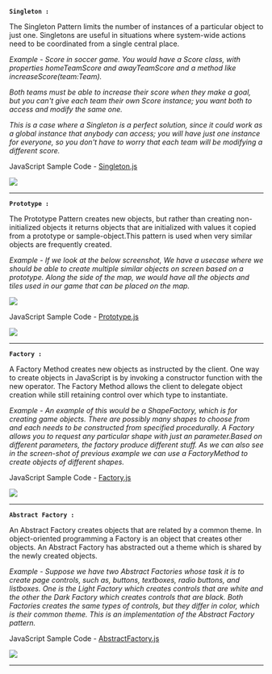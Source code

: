 **`Singleton : `**
 
The Singleton Pattern limits the number of instances of a particular object to just one. Singletons are useful in situations where system-wide actions need to be coordinated from a single central place. 

_Example - Score in soccer game. You would have a Score class, with properties homeTeamScore and awayTeamScore and a method like increaseScore(team:Team)._

_Both teams must be able to increase their score when they make a goal, but you can't give each team their own Score instance; you want both to access and modify the same one._

_This is a case where a Singleton is a perfect solution, since it could work as a global instance that anybody can access; you will have just one instance for everyone, so you don't have to worry that each team will be modifying a different score._

JavaScript Sample Code - [Singleton.js](https://github.com/nguyensjsu/cmpe202-fivestars/blob/master/Design%20Patterns%20Study/singleton.js)

![](https://github.com/nguyensjsu/cmpe202-fivestars/blob/master/Design%20Patterns%20Study/javascript-singleton.jpg)


***

**`Prototype : `**

The Prototype Pattern creates new objects, but rather than creating non-initialized objects it returns objects that are initialized with values it copied from a prototype or sample-object.This pattern is used when very similar objects are frequently created.

_Example - If we look at the below screenshot, We have a usecase where we should be able to create multiple similar objects on screen based on a prototype. Along the side of the map, we would have all the objects and tiles used in our game that can be placed on the map._

![](https://github.com/nguyensjsu/cmpe202-fivestars/blob/master/Design%20Patterns%20Study/prototype_example.png)

JavaScript Sample Code - [Prototype.js](https://github.com/nguyensjsu/cmpe202-fivestars/blob/master/Design%20Patterns%20Study/Prototype.js)

![](https://github.com/nguyensjsu/cmpe202-fivestars/blob/master/Design%20Patterns%20Study/javascript-prototype.jpg)

***


**`Factory : `**

A Factory Method creates new objects as instructed by the client. One way to create objects in JavaScript is by invoking a constructor function with the new operator. The Factory Method allows the client to delegate object creation while still retaining control over which type to instantiate. 

_Example - An example of this would be a ShapeFactory, which is for creating game objects. There are possibly many shapes to choose from and each needs to be constructed from specified procedurally. A Factory allows you to request any particular shape with just an parameter.Based on different parameters, the factory produce different stuff. As we can also see in the screen-shot of previous example we can use a FactoryMethod to create objects of different shapes._

JavaScript Sample Code - [Factory.js](https://github.com/nguyensjsu/cmpe202-fivestars/blob/master/Design%20Patterns%20Study/factory.js)

![](https://github.com/nguyensjsu/cmpe202-fivestars/blob/master/Design%20Patterns%20Study/javascript-factory-method.jpg)

***


**`Abstract Factory : `**

An Abstract Factory creates objects that are related by a common theme. In object-oriented programming a Factory is an object that creates other objects. An Abstract Factory has abstracted out a theme which is shared by the newly created objects.

_Example - Suppose we have two Abstract Factories whose task it is to create page controls, such as, buttons, textboxes, radio buttons, and listboxes. One is the Light Factory which creates controls that are white and the other the Dark Factory which creates controls that are black. Both Factories creates the same types of controls, but they differ in color, which is their common theme. This is an implementation of the Abstract Factory pattern._

JavaScript Sample Code - [AbstractFactory.js](https://github.com/nguyensjsu/cmpe202-fivestars/blob/master/Design%20Patterns%20Study/AbstractFactory.js)

![](https://github.com/nguyensjsu/cmpe202-fivestars/blob/master/Design%20Patterns%20Study/javascript-abstract-factory.jpg)

***


